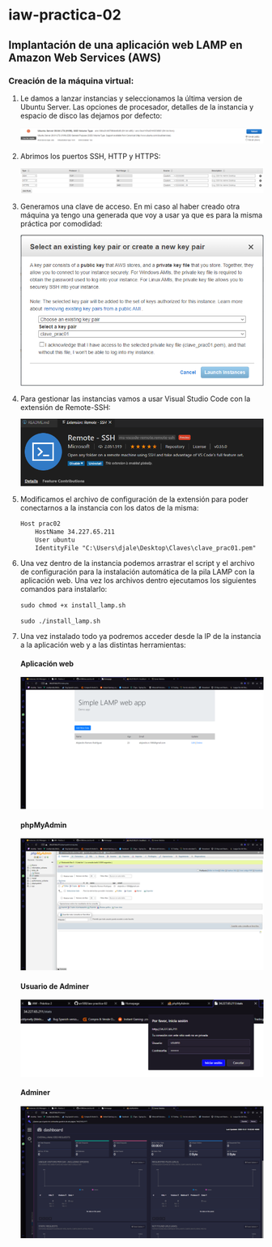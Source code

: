 # iaw-practica-02

## Implantación de una aplicación web LAMP en Amazon Web Services (AWS)

### Creación de la máquina virtual:

1. Le damos a lanzar instancias y seleccionamos la última version de Ubuntu Server. Las opciones de procesador, detalles de la instancia y espacio de disco las dejamos por defecto:

    ![](https://raw.githubusercontent.com/arr588/iaw-practica-02/main/img/1.png?token=ALTEBMU7U3WG7PESZCZLFZ27U253O)

2. Abrimos los puertos SSH, HTTP y HTTPS:

    ![](https://raw.githubusercontent.com/arr588/iaw-practica-02/main/img/2.png?token=ALTEBMQ2ANT5Y4ZUBYJU5WK7U3CBQ)

3. Generamos una clave de acceso. En mi caso al haber creado otra máquina ya tengo una generada que voy a usar ya que es para la misma práctica por comodidad:

    ![](https://raw.githubusercontent.com/arr588/iaw-practica-02/main/img/3.png?token=ALTEBMVSKDAHNXXHFFHZHXS7U3CIQ)

4. Para gestionar las instancias vamos a usar Visual Studio Code con la extensión de Remote-SSH:

    ![](https://raw.githubusercontent.com/arr588/iaw-practica-02/main/img/4.png?token=ALTEBMVINME634R3B5NXYIS7U3CO4)

5. Modificamos el archivo de configuración de la extensión para poder conectarnos a la instancia con los datos de la misma:

    ```
    Host prac02
        HostName 34.227.65.211
        User ubuntu
        IdentityFile "C:\Users\djale\Desktop\Claves\clave_prac01.pem"
    ```

6. Una vez dentro de la instancia podemos arrastrar el script y el archivo de configuración para la instalación automática de la pila LAMP con la aplicación web. Una vez los archivos
dentro ejecutamos los siguientes comandos para instalarlo:

    `sudo chmod +x install_lamp.sh`

    `sudo ./install_lamp.sh`

7. Una vez instalado todo ya podremos acceder desde la IP de la instancia a la aplicación web y a las distintas herramientas:

    #### Aplicación web
    ![Aplicación web](https://raw.githubusercontent.com/arr588/iaw-practica-02/main/img/10.png?token=ALTEBMSRUGOGBVBCOMKWQRK7U3DY4 "Aplicación web")
    

    #### phpMyAdmin
    ![phpMyAdmin](https://raw.githubusercontent.com/arr588/iaw-practica-02/main/img/9.png?token=ALTEBMWL3TEF6ZC2OKQHM5S7U3EBK "phpMyAdmin")

    #### Usuario de Adminer
    ![Adminer_usuario](https://raw.githubusercontent.com/arr588/iaw-practica-02/main/img/7.png?token=ALTEBMVWB6HU5AKDORKXGO27U3EFQ "Adminer_usuario")

    #### Adminer
    ![Adminer](https://raw.githubusercontent.com/arr588/iaw-practica-02/main/img/8.png?token=ALTEBMVTQK3ZKKHUVIUUEJC7U3EHE "Adminer")